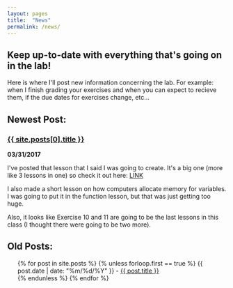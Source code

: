 ```yaml
---
layout: pages
title:  "News"
permalink: /news/
---
```


## Keep up-to-date with everything that's going on in the lab!

Here is where I'll post new information concerning the lab. For example: when I finish grading your exercises and when you can expect to recieve them, if the due dates for exercises change, etc...

## Newest Post:

### <a href="/cs135{{ site.posts[0].url }}">{{ site.posts[0].title }}</a>
**03/31/2017**

I've posted that lesson that I said I was going to create. It's a big one (more like 3 lessons in one) so check it out here:
[LINK](https://jeungsook.github.io/cs135/lessons/userfunctions/)

I also made a short lesson on how computers allocate memory for variables. I was going to put it in the function lesson, but that was just
getting too huge.

Also, it looks like Exercise 10 and 11 are going to be the last lessons in this class (I thought there were going to be two more).

## Old Posts:

<ul>
  {% for post in site.posts %}
    {% unless forloop.first == true %}
      {{ post.date | date: "%m/%d/%Y" }} - <a href="/cs135{{ post.url }}">{{ post.title }}</a>
      <br>
    {% endunless %}
  {% endfor %}
</ul>
